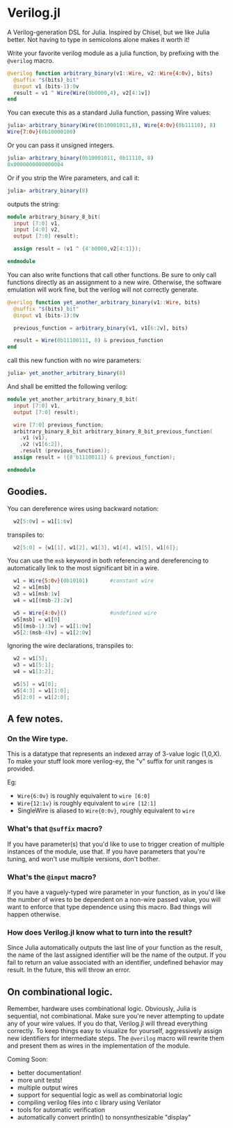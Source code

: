 # Verilog.jl

A Verilog-generation DSL for Julia.  Inspired by Chisel, but we like Julia
better.  Not having to type in semicolons alone makes it worth it!

Write your favorite verilog module as a julia function, by prefixing with
the `@verilog` macro.

```julia
@verilog function arbitrary_binary(v1::Wire, v2::Wire{4:0v}, bits)
  @suffix "$(bits)_bit"
  @input v1 (bits-1):0v
  result = v1 ^ Wire(Wire(0b0000,4), v2[4:1v])
end
```

You can execute this as a standard Julia function, passing Wire values:

```julia
julia> arbitrary_binary(Wire(0b10001011,8), Wire{4:0v}(0b11110), 8)
Wire{7:0v}(0b10000100)
```

Or you can pass it unsigned integers.
```julia
julia> arbitrary_binary(0b10001011, 0b11110, 8)
0x0000000000000084
```

Or if you strip the Wire parameters, and call it:

```julia
julia> arbitrary_binary(8)
```

outputs the string:

```verilog
module arbitrary_binary_8_bit(
  input [7:0] v1,
  input [4:0] v2,
  output [7:0] result);

  assign result = (v1 ^ {4'b0000,v2[4:1]});

endmodule
```

You can also write functions that call other functions.  Be sure to only call
functions directly as an assignment to a new wire.  Otherwise, the software emulation
will work fine, but the verilog will not correctly generate.

```julia
@verilog function yet_another_arbitrary_binary(v1::Wire, bits)
  @suffix "$(bits)_bit"
  @input v1 (bits-1):0v

  previous_function = arbitrary_binary(v1, v1[6:2v], bits)

  result = Wire(0b11100111, 8) & previous_function
end
```

call this new function with no wire parameters:

```julia
julia> yet_another_arbitrary_binary(8)
```

And shall be emitted the following verilog:

```verilog
module yet_another_arbitrary_binary_8_bit(
  input [7:0] v1,
  output [7:0] result);

  wire [7:0] previous_function;
  arbitrary_binary_8_bit arbitrary_binary_8_bit_previous_function(
    .v1 (v1),
    .v2 (v1[6:2]),
    .result (previous_function));
  assign result = ({8'b11100111} & previous_function);

endmodule
```

## Goodies.

You can dereference wires using backward notation:

```julia
  w2[5:0v] = w1[1:6v]
```

transpiles to:

```verilog
  w2[5:0] = {w1[1], w1[2], w1[3], w1[4], w1[5], w1[6]};
```

You can use the ```msb``` keyword in both referencing and dereferencing to
automatically link to the most significant bit in a wire.

```julia
  w1 = Wire{5:0v}(0b10101)       #constant wire
  w2 = w1[msb]
  w3 = w1[msb:1v]
  w4 = w1[(msb-2):2v]

  w5 = Wire{4:0v}()              #undefined wire
  w5[msb] = w1[0]
  w5[(msb-1):3v] = w1[1:0v]
  w5[2:(msb-4)v] = w1[2:0v]
```

Ignoring the wire declarations, transpiles to:

```verilog
  w2 = w1[5];
  w3 = w1[5:1];
  w4 = w1[3:2];

  w5[5] = w1[0];
  w5[4:3] = w1[1:0];
  w5[2:0] = w1[2:0];
```

## A few notes.

### On the Wire type.  
This is a datatype that represents an indexed array of 3-value logic (1,0,X).  
To make your stuff look more verilog-ey, the "v" suffix
for unit ranges is provided.

Eg:  
* `Wire{6:0v}` is roughly equivalent to `wire [6:0]`
* `Wire{12:1v}` is roughly equivalent to `wire [12:1]`
* SingleWire is aliased to `Wire{0:0v}`, roughly equivalent to `wire`

### What's that `@suffix` macro?  
If you have parameter(s) that you'd like to use to trigger creation of multiple
instances of the module, use that.  If you have parameters that you're tuning,
and won't use multiple versions, don't bother.

### What's the `@input` macro?  
If you have a vaguely-typed wire parameter in your function, as in you'd like
the number of wires to be dependent on a non-wire passed value, you will want to
enforce that type dependence using this macro.  Bad things will happen otherwise.

### How does Verilog.jl know what to turn into the result?
Since Julia automatically outputs the last line of your function as the result,
the name of the last assigned identifier will be the name of the output.  If you
fail to return an value associated with an identifier, undefined behavior may
result.  In the future, this will throw an error.

## On combinational logic.

Remember, hardware uses combinational logic.  Obviously, Julia is sequential,
not combinational.  Make sure you're never attempting to update any of your wire
values.  If you do that, Verilog.jl will thread everything correctly.  To keep
things easy to visualize for yourself, aggressively assign new identifiers for
intermediate steps.  The `@verilog` macro will rewrite them and present them as
wires in the implementation of the module.

Coming Soon:
* better documentation!
* more unit tests!
* multiple output wires
* support for sequential logic as well as combinatorial logic
* compiling verilog files into c library using Verilator
* tools for automatic verification
* automatically convert println() to nonsynthesizable "display"
